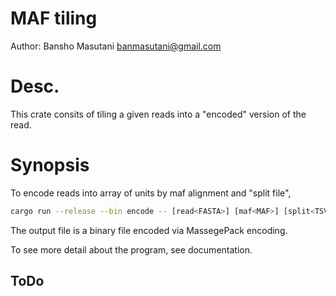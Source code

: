 # MAF tiling

Author: Bansho Masutani banmasutani@gmail.com

# Desc.

This crate consits of tiling a given reads into a "encoded" version of the read.

# Synopsis

To encode reads into array of units by maf alignment and "split file",
```bash
cargo run --release --bin encode -- [read<FASTA>] [maf<MAF>] [split<TSV>] > [encoded<Binary>]
```

The output file is a binary file encoded via MassegePack encoding.

To see more detail about the program, see documentation.

## ToDo
